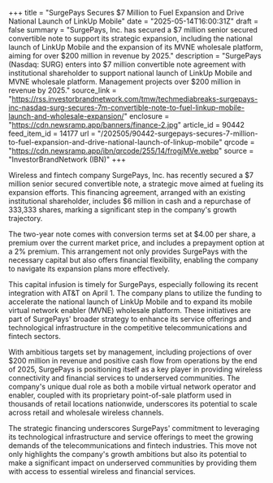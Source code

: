 +++
title = "SurgePays Secures $7 Million to Fuel Expansion and Drive National Launch of LinkUp Mobile"
date = "2025-05-14T16:00:31Z"
draft = false
summary = "SurgePays, Inc. has secured a $7 million senior secured convertible note to support its strategic expansion, including the national launch of LinkUp Mobile and the expansion of its MVNE wholesale platform, aiming for over $200 million in revenue by 2025."
description = "SurgePays (Nasdaq: SURG) enters into $7 million convertible note agreement with institutional shareholder to support national launch of LinkUp Mobile and MVNE wholesale platform. Management projects over $200 million in revenue by 2025."
source_link = "https://rss.investorbrandnetwork.com/tmw/techmediabreaks-surgepays-inc-nasdaq-surg-secures-7m-convertible-note-to-fuel-linkup-mobile-launch-and-wholesale-expansion/"
enclosure = "https://cdn.newsramp.app/banners/finance-2.jpg"
article_id = 90442
feed_item_id = 14177
url = "/202505/90442-surgepays-secures-7-million-to-fuel-expansion-and-drive-national-launch-of-linkup-mobile"
qrcode = "https://cdn.newsramp.app/ibn/qrcode/255/14/frogjMVe.webp"
source = "InvestorBrandNetwork (IBN)"
+++

<p>Wireless and fintech company SurgePays, Inc. has recently secured a $7 million senior secured convertible note, a strategic move aimed at fueling its expansion efforts. This financing agreement, arranged with an existing institutional shareholder, includes $6 million in cash and a repurchase of 333,333 shares, marking a significant step in the company's growth trajectory.</p><p>The two-year note comes with conversion terms set at $4.00 per share, a premium over the current market price, and includes a prepayment option at a 2% premium. This arrangement not only provides SurgePays with the necessary capital but also offers financial flexibility, enabling the company to navigate its expansion plans more effectively.</p><p>This capital infusion is timely for SurgePays, especially following its recent integration with AT&T on April 1. The company plans to utilize the funding to accelerate the national launch of LinkUp Mobile and to expand its mobile virtual network enabler (MVNE) wholesale platform. These initiatives are part of SurgePays' broader strategy to enhance its service offerings and technological infrastructure in the competitive telecommunications and fintech sectors.</p><p>With ambitious targets set by management, including projections of over $200 million in revenue and positive cash flow from operations by the end of 2025, SurgePays is positioning itself as a key player in providing wireless connectivity and financial services to underserved communities. The company's unique dual role as both a mobile virtual network operator and enabler, coupled with its proprietary point-of-sale platform used in thousands of retail locations nationwide, underscores its potential to scale across retail and wholesale wireless channels.</p><p>The strategic financing underscores SurgePays' commitment to leveraging its technological infrastructure and service offerings to meet the growing demands of the telecommunications and fintech industries. This move not only highlights the company's growth ambitions but also its potential to make a significant impact on underserved communities by providing them with access to essential wireless and financial services.</p>